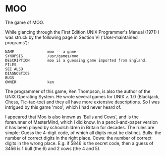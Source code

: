# MOO
The game of MOO.

While glancing through the First Edition UNIX Programmer's Manual (1971) I was struck by the following page in Section VI ('User-maintained programs'): 
```
NAME               moo -- a game      
SYNOPSIS           /usr/games/moo
DESCRIPTION        moo is a guessing game imported from England.
FILES
SEE ALSO
DIAGNOSTICS
BUGS
OWNER              ken
```
The programmer of this game, Ken Thompson, is also the author of the UNIX Operating System. He wrote several games for UNIX v. 1.0 (Blackjack, Chess, Tic-tac-toe) and they all have more extensive descriptions. So I was intrigued by this game 'moo', which I had never heard of.

I appeared that Moo is also known as 'Bulls and Cows', and is the forerunner of MasterMind, which I did know. In a pencil-and-paper version it has been played by schoolchildren in Britain for decades. The rules are simple:
Guess the 4-digit code, of which all digits must be distinct.
    Bulls: the number of correct digits in the right place.
		Cows:  the number of correct digits in the wrong place.
E.g. if 5846 is the secret code, then a guess of 3456 is 1 bull (the 6) and 2 cows (the 4 and 5). 

